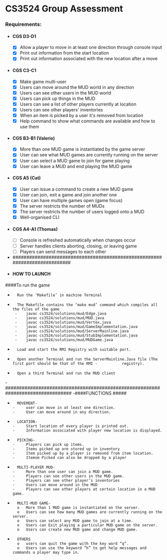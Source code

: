 # CS3524 Group Assessment

### Requirements:
- #### CGS D3-D1
    - [x] Allow a player to move in at least one direction through console input
    - [x] Print out information from the start location
    - [x] Print out information associated with the new location after a move
- #### CGS C3-C1
    - [x] Make game multi-user
    - [x] Users can move around the MUD world in any direction
    - [x] Users can see other users in the MUD world
    - [x] Users can pick up things in the MUD
    - [x] Users can see a list of other players currently at location
    - [x] Users can see other players' inventories
    - [x] When an item is picked by a user it's removed from location
    - [x] Help command to show what commands are available and how to use them
- #### CGS B3-B1 (Valerio)
    - [x] More than one MUD game is instantiated by the game server
    - [x] User can see what MUD games are currently running on the server
    - [x] User can select a MUD game to join for game playing
    - [x] User can leave a MUD and end playing the MUD game
- #### CGS A5 (Cat)
    - [x] User can issue a command to create a new MUD game
    - [x] User can join, exit a game and join another one
    - [x] User can have multiple games open (game focus)
    - [x] The server restricts the number of MUDs
    - [x] The server restricts the number of users logged onto a MUD
    - [x] Well-organised CLI
- #### CGS A4-A1 (Thomas)
    - [ ] Console is refreshed automatically when changes occur
    - [ ] Server handles clients aborting, closing, or leaving game
    - [ ] Players can send messages to each other

 -  ###########################################################################
 -  #### HOW TO LAUNCH  ######
   ####To run the game
-   	Run the ‘Makefile’ in machine Terminal 
-   	The Makefile contains the ‘make mud’ command which compiles all the files of the game 
       -	javac cs3524/solutions/mud/Edge.java
       -	javac cs3524/solutions/mud/MUD.java
       -	javac cs3524/solutions/mud/Vertex.java
       -	javac cs3524/solutions/mud/GameImplementation.java
       -	javac cs3524/solutions/mud/ServerMainline.java
       -	javac cs3524/solutions/mud/StubImplementation.java
       -	javac cs3524/solutions/mud/MUDGame.java
-   	Load and start the RMI Registry with suitable port.
-   	Open another Terminal and run the ServerMainline.Java file (The first port should be that of the RMI -           registry).
-   	Open a third Terminal and run the MUD client
-################################################################################
-####FUNCTIONS  ##### 
-   	MOVEMENT- 
      -  	user can move in at least one direction.
      -  	User can move around in any direction.
-   	LOCATION- 
      -  	Start location of every player is printed out.
      -  	Information associated with player new location is displayed.
-   	PICKING-
      -  	Players can pick up items.
      -  	Items picked up are stored up in inventory
      -  	Item picked up by a player is removed from item location.
      -  	Itemsm Picked can also be dropped by a player
-   	MULTI-PLAYER MUD-
      -  	More than one user can join a MUD game.
      -  	Players can see other users in the MUD game.
      -  	Players can see other player’s inventories
      -  	Users can move around in the MUD
      -  	Players can see other players at certain location in a MUD game.
    
-   	MULTI-MUD GAME-
        o	More than 1 MUD game is instantiated on the server.
        o	Users can see how many MUD games are currently running on the server.
        o	Users can select any MUD game to join at a time.
        o	Users can Exit playing a particular MUD game on the server.
        o	Users can create new MUD game and change MUD game.
-   	OTHERS
        o	users can quit the game with the key word “q”.
        o	Users can use the keyword ”h” to get help messages and commands a player may type in.

    

